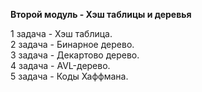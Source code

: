 <b>Второй модуль - Хэш таблицы и деревья</b>
<div>1 задача - Хэш таблица.</div>
<div>2 задача - Бинарное дерево.</div>
<div>3 задача - Декартово дерево.</div>
<div>4 задача - AVL-дерево.</div>
<div>5 задача - Коды Хаффмана.</div>
